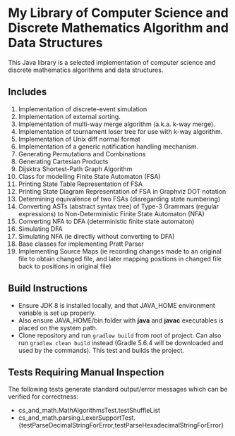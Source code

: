 # My Library of Computer Science and Discrete Mathematics Algorithm and Data Structures

This Java library is a selected implementation of computer science and discrete mathematics algorithms and data structures.

## Includes

  1. Implementation of discrete-event simulation
  1. Implementation of external sorting.
  1. Implementation of multi-way merge algorithm (a.k.a. k-way merge).
  1. Implementation of tournament loser tree for use with k-way algorithm.
  1. Implementation of Unix diff normal format
  1. Implementation of a generic notification handling mechanism.
  1. Generating Permutations and Combinations
  1. Generating Cartesian Products
  1. Dijsktra Shortest-Path Graph Algorithm
  1. Class for modelling Finite State Automaton (FSA)
  1. Printing State Table Representation of FSA
  1. Printing State Diagram Representation of FSA in Graphviz DOT notation
  1. Determining equivalence of two FSAs (disregarding state numbering)
  1. Converting ASTs (abstract syntax tree) of Type-3 Grammars (regular expressions) to Non-Deterministic Finite State Automaton (NFA)
  1. Converting NFA to DFA (deterministic finite state automaton)
  1. Simulating DFA
  1. Simulating NFA (ie directly without converting to DFA)
  1. Base classes for implementing Pratt Parser
  1. Implementing Source Maps (ie recording changes made to an original file to obtain changed file, and later mapping positions in changed file back to positions in original file)
  

## Build Instructions

   * Ensure JDK 8 is installed locally, and that JAVA_HOME environment variable is set up properly.
   * Also ensure JAVA_HOME/bin folder with **java** and **javac** executables is placed on the system path.
   * Clone repository and run `gradlew build` from root of project. Can also run `gradlew clean build` instead (Gradle 5.6.4 will be downloaded and used by the commands). This test and builds the project.

## Tests Requiring Manual Inspection

The following tests generate standard output/error messages which can be verified for correctness:

   * cs_and_math.MathAlgorithmsTest.testShuffleList
   * cs_and_math.parsing.LexerSupportTest.{testParseDecimalStringForError,testParseHexadecimalStringForError}


